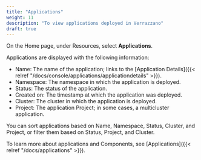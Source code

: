 ```yaml
---
title: "Applications"
weight: 11
description: "To view applications deployed in Verrazzano"
draft: true
---
```



On the Home page, under Resources, select **Applications**.

Applications are displayed with the following information:
   - Name: The name of the application; links to the [Application Details]({{< relref "/docs/console/applications/applicationdetails" >}}).
   - Namespace: The namespace in which the application is deployed.
   - Status: The status of the application.
   - Created on: The timestamp at which the application was deployed.
   - Cluster: The cluster in which the application is deployed.
   - Project: The application Project; in some cases, a multicluster application.

You can sort applications based on Name, Namespace, Status, Cluster, and Project, or filter them based on Status, Project, and Cluster.

To learn more about applications and Components, see [Applications]({{< relref "/docs/applications" >}}).
